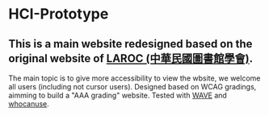 # HCI-Prototype
This is a main website redesigned based on the original website of [LAROC (中華民國圖書館學會)](https://www.lac.org.tw/).
---
The main topic is to give more accessibility to view the wbsite, we welcome all users (including not cursor users).
Designed based on WCAG gradings, aimming to build a "AAA grading" website.
Tested with [WAVE](https://wave.webaim.org/report#/https://dobahsi.github.io/HCI-Prototype/) and [whocanuse](https://www.whocanuse.com/?bg=9a253d&fg=ffffff&fs=16&fw=).
